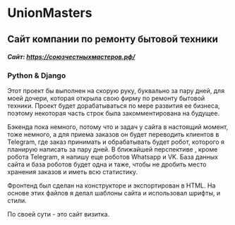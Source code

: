 # UnionMasters

## Сайт компании по ремонту бытовой техники
##### Сайт: <https://союзчестныхмастеров.рф/>



### Python & Django

Этот проект бы выполнен на скорую руку, буквально за пару дней, для моей дочери, которая открыла свою фирму по ремонту бытовой техники. Проект будет дорабатываться по мере развития ее бизнеса, поэтому некоторая часть строк была закомментирована на будущее. 

Бэкенда пока немного, потому что и задач у сайта в настоящий момент, тоже немного, а для приема заказов он будет переводить клиентов в Telegram, где заказ принимать и обрабатывать будет робот, которого я планирую написать за пару дней. В ближайшей перспективе , кроме робота Telegram, я напишу еще роботов Whatsapp и VK. База данных сайта и база роботов будет одна и таже, чтобы не дробить место хранения заказов и иметь всю статистику. 

Фронтенд был сделан на конструкторе и экспортирован в HTML. На основе этих файлов я делал шаблоны сайта и использовал шрифты, и стили. 

По своей сути - это сайт визитка.






